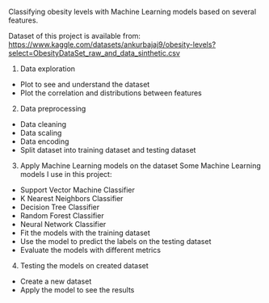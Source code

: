 Classifying obesity levels with Machine Learning models based on several features.

Dataset of this project is available from: https://www.kaggle.com/datasets/ankurbajaj9/obesity-levels?select=ObesityDataSet_raw_and_data_sinthetic.csv

1. Data exploration
- Plot to see and understand the dataset
- Plot the correlation and distributions between features
2. Data preprocessing
- Data cleaning
- Data scaling
- Data encoding
- Split dataset into training dataset and testing dataset
3. Apply Machine Learning models on the dataset
  Some Machine Learning models I use in this project:
  - Support Vector Machine Classifier
  - K Nearest Neighbors Classifier
  - Decision Tree Classifier
  - Random Forest Classifier
  - Neural Network Classifier
- Fit the models with the training dataset
- Use the model to predict the labels on the testing dataset
- Evaluate the models with different metrics
4. Testing the models on created dataset
- Create a new dataset
- Apply the model to see the results

